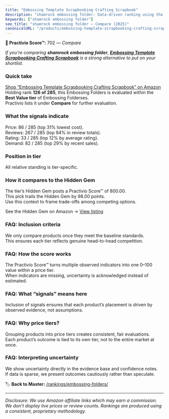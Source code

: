 ```yaml
---
title: "Embossing Template Scrapbooking Crafting Scrapbook"
description: "shamrock embossing folder: Data-driven ranking using the Practivio Score™. Positioned by quality, value, demand, findability, momentum."
keywords: ["shamrock embossing folder"]
seo_title: "shamrock embossing folder — Compare (2025)"
canonicalURL: "/products/embossing-template-scrapbooking-crafting-scrapbook-B0DZNX1BFQ/"
---
```


**🛒 Practivio Score™:** 702 — _Compare_


*If you're comparing **shamrock embossing folder**, **[Embossing Template Scrapbooking Crafting Scrapbook](https://www.amazon.com/dp/B0DZNX1BFQ?tag=practivio-20)** is a strong alternative to put on your shortlist.*
### Quick take
[Shop “Embossing Template Scrapbooking Crafting Scrapbook” on Amazon](https://www.amazon.com/dp/B0DZNX1BFQ?tag=practivio-20)
Holding rank **126 of 285**, this Embossing Folders is evaluated within the **Best Value tier** of Embossing Folderses.  
Practivio lists it under **Compare** for further evaluation.

### What the signals indicate
Price: 86 / 285 (top 31% lowest cost).  
Reviews: 267 / 285 (top 94% in review totals).  
Rating: 33 / 285 (top 12% by average rating).  
Demand: 82 / 285 (top 29% by recent sales).

### Position in tier
All relative standing is tier-specific.

### How it compares to the Hidden Gem
The tier’s Hidden Gem posts a Practivio Score™ of 800.00.  
This pick trails the Hidden Gem by 98.00 points.  
Use this context to frame trade-offs among competing options.  

See the Hidden Gem on Amazon → [View listing](https://www.amazon.com/dp/B09QKGPC84?tag=practivio-20)

### FAQ: Inclusion criteria
We only compare products once they meet the baseline standards.  
This ensures each tier reflects genuine head-to-head competition.

### FAQ: How the score works
The Practivio Score™ turns multiple observed indicators into one 0–100 value within a price tier.  
When indicators are missing, uncertainty is acknowledged instead of estimated.

### FAQ: What “signals” means here
Inclusion of signals ensures that each product’s placement is driven by observed evidence, not assumptions.

### FAQ: Why price tiers?
Grouping products into price tiers creates consistent, fair evaluations.  
Each product’s outcome is tied to its own tier, not to the entire market at once.

### FAQ: Interpreting uncertainty
We show uncertainty directly in the evidence base and confidence notes.  
If data is sparse, we present outcomes cautiously rather than speculate.

<!-- Missing template for Compare/CompareWithinPriceClass -->


🏷️ **Back to Master:** [/rankings/embossing-folders/](/rankings/embossing-folders/)

---
_Disclosure: We use Amazon affiliate links which may earn a commission. We don’t display live prices or review counts. Rankings are produced using a consistent, proprietary methodology._
